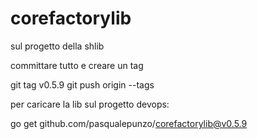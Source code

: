 # corefactorylib

sul progetto della shlib

committare tutto e creare un tag

git tag v0.5.9
git push origin --tags

per caricare la lib sul progetto devops:

go get github.com/pasqualepunzo/corefactorylib@v0.5.9
